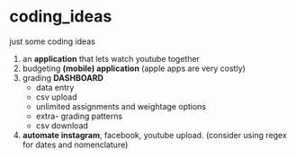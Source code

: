 # coding_ideas
just some coding ideas

1. an **application** that lets watch youtube together
2. budgeting **(mobile) application** (apple apps are very costly)
3. grading **DASHBOARD**
    - data entry
    - csv upload
    - unlimited assignments and weightage options
    - extra- grading patterns
    - csv download
4. **automate instagram**, facebook, youtube upload. (consider using regex for dates and nomenclature)

